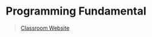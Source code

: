 # Programming Fundamental

> [Classroom Website](https://sites.google.com/kmitl.ac.th/programming-fundamental/home?pli=1&authuser=1)